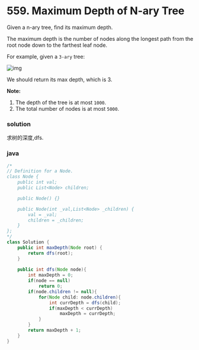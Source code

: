 #  559. Maximum Depth of N-ary Tree

Given a n-ary tree, find its maximum depth.

The maximum depth is the number of nodes along the longest path from the root node down to the farthest leaf node.

For example, given a `3-ary` tree:

 

![img](https://leetcode.com/static/images/problemset/NaryTreeExample.png)

 

We should return its max depth, which is 3.

**Note:**

1. The depth of the tree is at most `1000`.
2. The total number of nodes is at most `5000`.

### solution

求树的深度,dfs.

### java

```java
/*
// Definition for a Node.
class Node {
    public int val;
    public List<Node> children;

    public Node() {}

    public Node(int _val,List<Node> _children) {
        val = _val;
        children = _children;
    }
};
*/
class Solution {
    public int maxDepth(Node root) {
        return dfs(root);
    }
    
    public int dfs(Node node){
        int maxDepth = 0;
        if(node == null)
            return 0;
        if(node.children != null){
            for(Node child: node.children){
                int currDepth = dfs(child);
                if(maxDepth < currDepth)
                    maxDepth = currDepth;
            }  
        }
        return maxDepth + 1;
    }
}
```


